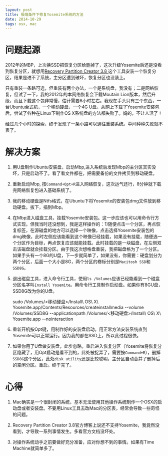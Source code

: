 ```yaml
---
layout: post
title: 极端条件下修复Yosemite系统的方法
date: 2014-10-29
tags: osx, mac
---
```


# 问题起源

2012年的MBP，上次换SSD把恢复分区给删掉了，这次升级Yosemite后还是没看到恢复分区，就想用[Recovery Partition Creator 3.8
](http://musings.silvertooth.us/2014/07/recovery-partition-creator-3-8/)这个工具安装一个恢复分区，结果是进不了系统，主分区遭到破坏，恢复分区也没装上。

只有重装一条路可选，但重装有两个办法，一个是系统盘，我没有；二是网络恢复，但试了一下，我的2012年的本网络恢复会下载Moutain Lion版本，然后升级，而且下载这个包非常慢，估计需要6小时左右。我现在手头只有三个东西，一台Ubuntu台式机，一个移动硬盘，一个4G U盘。从网上下载了Yosemite安装包后，尝试了各种在Linux下制作OS X系统盘的方法都失败了。妈的，不让人活了！

经过几个小时的探索，终于发现了一条小路可以通往重装系统。中间种种失败就不表了。

# 解决方案

1. 用U盘制作Ubuntu安装盘，启动Mbp,进入系统后发现Mbp的主分区其实没坏，只是启动不了。看了看文件都在，把需要备份的文件拷贝到移动硬盘。

2. 重新启动Mbp, 按`Command+Opt+R`进入网络恢复，这次运气还行，8分钟就下载完网络恢复包进入基础系统了。

3. 我的移动硬盘是Ntfs格式，在Ubuntu下将Yosemite的安装包dmg文件放到移动硬盘。拔下，插到Mbp。

4. 在Mbp进入磁盘工具，挂载Yosemite安装包。这一步应该也可以用命令行方式实现，但我当时还没想到，我是这样操作的：1)随便点击一个分区，再点恢复标签，在源磁盘的地方可以选择一个映像，点击选择Yosemite安装包的dmg映像，此时左侧应该能看到这个映像已经挂载，如果没有挂载，随便选一个分区作为目标，再点恢复应该就能挂载。此时挂载的是一块磁盘，在左侧双击该磁盘就会挂载分区。由于我这次想格盘重装，我把磁盘格为了一个分区。如果手头有一个8G的U盘，下一步就简单了，如果没有，你需要：硬盘划分为两个分区，后面一个大小是8G，两个分区的卷标分别是`Macitosh SSD`和`SSD8G`。

5. 退出磁盘工具，进入命令行工具，使用`ls /Volumes`应该已经能看到一个磁盘分区名字叫`Install Yosemite`。用命令行工具制作启动盘。如果你有8GU盘，SSD8G改为你的U盘。

	sudo /Volumes/<移动硬盘>/Install\ OS\ X\ Yosemite.app/Contents/Resources/createinstallmedia --volume /Volumes/SSD8G --applicationpath /Volumes/<移动硬盘>/Install\ OS\ X\ Yosemite.app --nointeraction

6. 重新开机按Opt键，用制作好的安装盘启动。用正常方法安装系统直到Yosemite可以正常运行。因为我的都在SSD上，所以此过程很快。

7. 如果你用了U盘做安装盘，此步忽略。重启进入恢复分区（Yosemite将恢复分区隐藏了，用Opt启动是看不到的，此处被捉弄了，需要按`Command+R`），删掉`SSD8G`这个分区，此处`disk utility`还是比较聪明，主分区自动合并了删掉后的空闲分区。重启。终于完了。

# 心得

1. Mac确实是一个很封闭的系统，基本无法使用其他操作系统制作一个OSX的启动盘或者安装盘。不要用Linux工具去改Mac的分区表，经常会导致一些奇怪的问题。

2. Recovery Partition Creator 3.8官方博客上说还不支持Yosemite，我竟然没看到，才导致一系列事情发生。多看官方文档没坏处。

3. 对操作系统动手之前要做好充分准备，应对你想不到的事情。如果有Time Machine就简单多了。